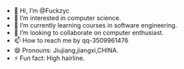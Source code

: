 - 👋 Hi, I’m @Fuckzyc
- 👀 I’m interested in computer science.
- 🌱 I’m currently learning courses in software engineering.
- 💞️ I’m looking to collaborate on computer enthusiast.
- 📫 How to reach me by qq-3509961476
- 😄 Pronouns: Jiujiang,jiangxi,CHINA.
- ⚡ Fun fact: High hairline.

<!---
Fuckzyc/Fuckzyc is a ✨ special ✨ repository because its `README.md` (this file) appears on your GitHub profile.
You can click the Preview link to take a look at your changes.
--->
